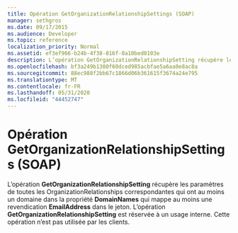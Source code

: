 ```yaml
---
title: Opération GetOrganizationRelationshipSettings (SOAP)
manager: sethgros
ms.date: 09/17/2015
ms.audience: Developer
ms.topic: reference
localization_priority: Normal
ms.assetid: ef3ef966-b24b-4f38-816f-0a10bed0103e
description: L’opération GetOrganizationRelationshipSetting récupère les paramètres de toutes les OrganizationRelationships correspondantes qui ont au moins un domaine dans la propriété DomainNames qui mappe au moins une revendication EmailAddress dans le jeton. L’opération GetOrganizationRelationshipSetting est réservée à un usage interne. Cette opération n’est pas utilisée par les clients.
ms.openlocfilehash: bf3a249b1380f60dced985acbfae5a6aa0e8ac8a
ms.sourcegitcommit: 88ec988f2bb67c1866d06b361615f3674a24e795
ms.translationtype: MT
ms.contentlocale: fr-FR
ms.lasthandoff: 05/31/2020
ms.locfileid: "44452747"
---
```

# <a name="getorganizationrelationshipsettings-operation-soap"></a>Opération GetOrganizationRelationshipSettings (SOAP)

L’opération **GetOrganizationRelationshipSetting** récupère les paramètres de toutes les OrganizationRelationships correspondantes qui ont au moins un domaine dans la propriété **DomainNames** qui mappe au moins une revendication **EmailAddress** dans le jeton. L’opération **GetOrganizationRelationshipSetting** est réservée à un usage interne. Cette opération n’est pas utilisée par les clients. 
  


